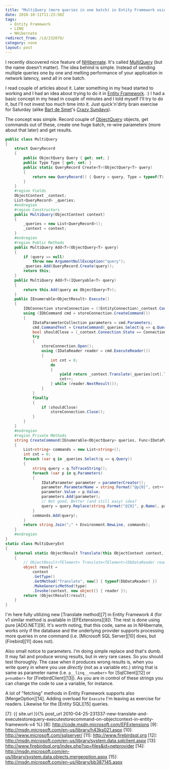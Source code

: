 ```yaml
---
title: "MultiQuery (more queries in one batch) in Entity Framework using LINQ"
date: 2010-10-11T11:23:58Z
tags:
  - Entity Framework
  - LINQ
  - NHibernate
redirect_from: /id/232079/
category: none
layout: post
---
```

I recently discovered nice feature of [NHibernate][1]. It's called [MultiQuery][2] (but the name doesn't matter). The idea behind is simple. Instead of sending multiple queries one by one and melting performance of your application in network latency, send all in one batch.

I read couple of articles about it. Later something in my head started to working and I had an idea about trying to do it in [Entity Framework][3]. :) I had a basic concept in my head in couple of minutes and I told myself I'll try to do it, but I'll not invest too much time into it. Just quick'n'dirty brain exercise for Saturday (alike [Bart de Smet][4]'s [Crazy Sundays][5]).

The concept was simple. Record couple of [ObjectQuery][6] objects, get commands out of these, create one huge batch, re-wire parameters (more about that later) and get results.

```csharp
public class MultiQuery
{
	struct QueryRecord
	{
		public ObjectQuery Query { get; set; }
		public Type Type { get; set; }
		public static QueryRecord Create<T>(ObjectQuery<T> query)
		{
			return new QueryRecord() { Query = query, Type = typeof(T) };
		}
	}
	#region Fields
	ObjectContext _context;
	List<QueryRecord> _queries;
	#endregion
	#region Constructors
	public MultiQuery(ObjectContext context)
	{
		_queries = new List<QueryRecord>();
		_context = context;
	}
	#endregion
	#region Public Methods
	public MultiQuery Add<T>(ObjectQuery<T> query)
	{
		if (query == null)
			throw new ArgumentNullException("query");
		_queries.Add(QueryRecord.Create(query));
		return this;
	}
	public MultiQuery Add<T>(IQueryable<T> query)
	{
		return this.Add(query as ObjectQuery<T>);
	}
	public IEnumerable<ObjectResult> Execute()
	{
		IDbConnection storeConnection = ((EntityConnection)_context.Connection).StoreConnection;
		using (IDbCommand cmd = storeConnection.CreateCommand())
		{
			IDataParameterCollection parameters = cmd.Parameters;
			cmd.CommandText = CreateCommand(_queries.Select(q => q.Query), cmd.CreateParameter, ref parameters);
			bool shouldClose = (_context.Connection.State == ConnectionState.Closed);
			try
			{
				storeConnection.Open();
				using (IDataReader reader = cmd.ExecuteReader())
				{
					int cnt = 0;
					do
					{
						yield return _context.Translate(_queries[cnt].Type, reader);
						cnt++;
					} while (reader.NextResult());
				}
			}
			finally
			{
				if (shouldClose)
					storeConnection.Close();
			}
		}
	}
	#endregion
	#region Private Methods
	string CreateCommand(IEnumerable<ObjectQuery> queries, Func<IDataParameter> parameterCreator, ref IDataParameterCollection parameters)
	{
		List<string> commands = new List<string>();
		int cnt = 0;
		foreach (var q in _queries.Select(q => q.Query))
		{
			string query = q.ToTraceString();
			foreach (var p in q.Parameters)
			{
				IDataParameter parameter = parameterCreator();
				parameter.ParameterName = string.Format("@p{0}", cnt++);
				parameter.Value = p.Value;
				parameters.Add(parameter);
				// Not good. Better (and still easy) idea?
				query = query.Replace(string.Format("@{0}", p.Name), parameter.ParameterName);
			}
			commands.Add(query);
		}
		return string.Join(";" + Environment.NewLine, commands);
	}
	#endregion
}
static class MultiQueryExt
{
	internal static ObjectResult Translate(this ObjectContext context, Type type, IDataReader reader)
	{
		// ObjectResult<TElement> Translate<TElement>(DbDataReader reader)
		object result =
			context
			.GetType()
			.GetMethod("Translate", new[] { typeof(DbDataReader) })
			.MakeGenericMethod(type)
			.Invoke(context, new object[] { reader });
		return (ObjectResult)result;
	}
}
```

I'm here fully utilizing new [Translate method][7] in Entity Framework 4 (for v1 similar method is available in [EFExtensions][8]). The rest is done using pure [ADO.NET][9]. It's worth noting, that this code, same as in NHibernate, works only if the database and the underlying provider supports processing more queries in one command (i.e. [Microsoft SQL Server][10] does, but [Firebird][11] does not).

Also small notice to parameters. I'm doing simple replace and that's dumb. It may fail and produce wrong results, but in very rare cases. So you should test thoroughly. The case when it produces wrong results is, when you write query in where you use _directly_ (not as a variable etc.) string that is same as parameter name (i.e. `p__linq__<number>` for [SqlClient][12] or `p<number>` for [FirebirdClient][13]). As you are in control of these strings you can change the code to use a variable, for instance.

A lot of "fetching" methods in Entity Framework supports also [MergeOption][14]. Adding overload for `Execute` I'm leaving as exercise for readers. Likewise for the [Entity SQL][15] queries.

[1]: http://www.nhforge.org/
[2]: http://nhforge.org/doc/nh/en/index.html#performance-multi-query
[3]: http://msdn.microsoft.com/en-us/library/bb399572.aspx
[4]: http://community.bartdesmet.net/blogs/bart/Default.aspx
[5]: http://community.bartdesmet.net/blogs/bart/archive/tags/Crazy+Sundays/default.aspx
[6]: http://msdn.microsoft.com/en-us/library/bb345303.aspx
[7]: {{ site.url }}{% post_url 2010-04-25-231337-new-translate-and-executestorequery-executestorecommand-on-objectcontext-in-entity-framework-v4 %}
[8]: http://code.msdn.microsoft.com/EFExtensions
[9]: http://msdn.microsoft.com/en-us/library/h43ks021.aspx
[10]: http://www.microsoft.com/sqlserver/
[11]: http://www.firebirdsql.org
[12]: http://msdn.microsoft.com/en-us/library/system.data.sqlclient.aspx
[13]: http://www.firebirdsql.org/index.php?op=files&id=netprovider
[14]: http://msdn.microsoft.com/en-us/library/system.data.objects.mergeoption.aspx
[15]: http://msdn.microsoft.com/en-us/library/bb387145.aspx